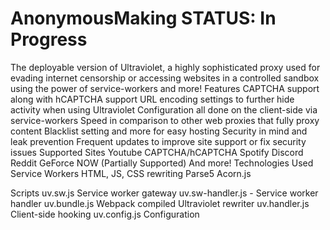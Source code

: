 # AnonymousMaking STATUS: In Progress
The deployable version of Ultraviolet, a highly sophisticated proxy used for evading internet censorship or accessing websites in a controlled sandbox using the power of service-workers and more!
Features
CAPTCHA support along with hCAPTCHA support
URL encoding settings to further hide activity when using Ultraviolet
Configuration all done on the client-side via service-workers
Speed in comparison to other web proxies that fully proxy content
Blacklist setting and more for easy hosting
Security in mind and leak prevention
Frequent updates to improve site support or fix security issues
Supported Sites
Youtube
CAPTCHA/hCAPTCHA
Spotify
Discord
Reddit
GeForce NOW (Partially Supported)
And more!
Technologies Used
Service Workers
HTML, JS, CSS rewriting
Parse5
Acorn.js

Scripts
uv.sw.js Service worker gateway
uv.sw-handler.js - Service worker handler
uv.bundle.js Webpack compiled Ultraviolet rewriter
uv.handler.js Client-side hooking
uv.config.js Configuration
